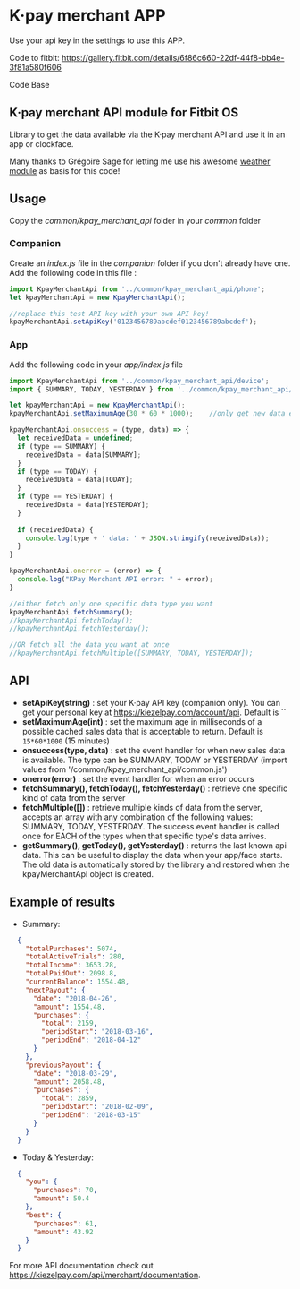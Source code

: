 # K·pay merchant APP

Use your api key in the settings to use this APP.

Code to fitbit: https://gallery.fitbit.com/details/6f86c660-22df-44f8-bb4e-3f81a580f606

Code Base

## K·pay merchant API module for Fitbit OS

Library to get the data available via the K·pay merchant API and use it in an app or clockface.

Many thanks to Grégoire Sage for letting me use his awesome <a href="https://github.com/gregoiresage/fitbit-weather" target="_blank">weather module</a> as basis for this code!

## Usage

Copy the *common/kpay_merchant_api* folder in your *common* folder

### Companion

Create an *index.js* file in the *companion* folder if you don't already have one.  
Add the following code in this file :

```javascript
import KpayMerchantApi from '../common/kpay_merchant_api/phone';
let kpayMerchantApi = new KpayMerchantApi();

//replace this test API key with your own API key!
kpayMerchantApi.setApiKey('0123456789abcdef0123456789abcdef');
```

### App

Add the following code in your *app/index.js* file

```javascript
import KpayMerchantApi from '../common/kpay_merchant_api/device';
import { SUMMARY, TODAY, YESTERDAY } from '../common/kpay_merchant_api/common';

let kpayMerchantApi = new KpayMerchantApi();
kpayMerchantApi.setMaximumAge(30 * 60 * 1000);    //only get new data every 30 minutes

kpayMerchantApi.onsuccess = (type, data) => {
  let receivedData = undefined;
  if (type == SUMMARY) {
    receivedData = data[SUMMARY];
  }
  if (type == TODAY) {
    receivedData = data[TODAY];
  }
  if (type == YESTERDAY) {
    receivedData = data[YESTERDAY];
  }
  
  if (receivedData) {
    console.log(type + ' data: ' + JSON.stringify(receivedData));
  }
}

kpayMerchantApi.onerror = (error) => {
  console.log("KPay Merchant API error: " + error);
}

//either fetch only one specific data type you want
kpayMerchantApi.fetchSummary();
//kpayMerchantApi.fetchToday();
//kpayMerchantApi.fetchYesterday();

//OR fetch all the data you want at once
//kpayMerchantApi.fetchMultiple([SUMMARY, TODAY, YESTERDAY]);
```

## API
* **setApiKey(string)** : set your K·pay API key (companion only). You can get your personal key at <a href="https://kiezelpay.com/account/api" target="_blank">https://kiezelpay.com/account/api</a>. Default is ``
* **setMaximumAge(int)** : set the maximum age in milliseconds of a possible cached sales data that is acceptable to return. Default is `15*60*1000` (15 minutes)
* **onsuccess(type, data)** : set the event handler for when new sales data is available. The type can be SUMMARY, TODAY or YESTERDAY (import values from '/common/kpay_merchant_api/common.js')
* **onerror(error)** : set the event handler for when an error occurs
* **fetchSummary(), fetchToday(), fetchYesterday()** : retrieve one specific kind of data from the server
* **fetchMultiple([])** : retrieve multiple kinds of data from the server, accepts an array with any combination of the following values: SUMMARY, TODAY, YESTERDAY. The success event handler is called once for EACH of the types when that specific type's data arrives.
* **getSummary(), getToday(), getYesterday()** : returns the last known api data. This can be useful to display the data when your app/face starts. The old data is automatically stored by the library and restored when the kpayMerchantApi object is created.

## Example of results
* Summary:
```json
  {
    "totalPurchases": 5074,
    "totalActiveTrials": 280,
    "totalIncome": 3653.28,
    "totalPaidOut": 2098.8,
    "currentBalance": 1554.48,
    "nextPayout": {
      "date": "2018-04-26",
      "amount": 1554.48,
      "purchases": {
        "total": 2159,
        "periodStart": "2018-03-16",
        "periodEnd": "2018-04-12"
      }
    },
    "previousPayout": {
      "date": "2018-03-29",
      "amount": 2058.48,
      "purchases": {
        "total": 2859,
        "periodStart": "2018-02-09",
        "periodEnd": "2018-03-15"
      }
    }
  }
```
* Today & Yesterday:
```json
  {
    "you": {
      "purchases": 70,
      "amount": 50.4
    },
    "best": {
      "purchases": 61,
      "amount": 43.92
    }
  }
```

For more API documentation check out <a href="https://kiezelpay.com/api/merchant/documentation" target="_blank">https://kiezelpay.com/api/merchant/documentation</a>.
